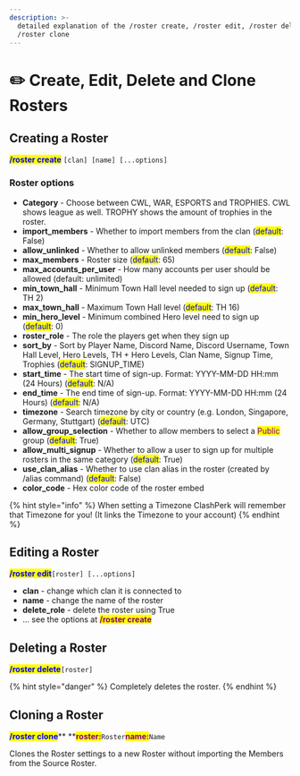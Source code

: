 ```yaml
---
description: >-
  detailed explanation of the /roster create, /roster edit, /roster delete and
  /roster clone
---
```


# ✏️ Create, Edit, Delete and Clone Rosters

## Creating a Roster

<mark style="color:blue;">**/roster create**</mark> `[clan] [name] [...options]`

### Roster options

* **Category** - Choose between CWL, WAR, ESPORTS and TROPHIES. CWL shows league as well. TROPHY shows the amount of trophies in the roster.
* **import\_members** - Whether to import members from the clan (<mark style="color:blue;">default</mark>: False)
* **allow\_unlinked** - Whether to allow unlinked members (<mark style="color:blue;">default</mark>: False)
* **max\_members** - Roster size (<mark style="color:blue;">default</mark>: 65)
* **max\_accounts\_per\_user** - How many accounts per user should be allowed (default: unlimited)
* **min\_town\_hall** - Minimum Town Hall level needed to sign up (<mark style="color:blue;">default</mark>: TH 2)
* **max\_town\_hall** - Maximum Town Hall level (<mark style="color:blue;">default</mark>: TH 16)
* **min\_hero\_level** - Minimum combined Hero level need to sign up (<mark style="color:blue;">default</mark>: 0)
* **roster\_role** - The role the players get when they sign up
* **sort\_by** - Sort by Player Name, Discord Name, Discord Username, Town Hall Level, Hero Levels, TH + Hero Levels, Clan Name, Signup Time, Trophies (<mark style="color:blue;">default</mark>: SIGNUP\_TIME)
* **start\_time** - The start time of sign-up. Format: YYYY-MM-DD HH:mm (24 Hours) (<mark style="color:blue;">default</mark>: N/A)
* **end\_time** - The end time of sign-up. Format: YYYY-MM-DD HH:mm (24 Hours) (<mark style="color:blue;">default</mark>: N/A)
* **timezone** - Search timezone by city or country (e.g. London, Singapore, Germany, Stuttgart) (<mark style="color:blue;">default</mark>: UTC)
* **allow\_group\_selection** -  Whether to allow members to select a <mark style="color:purple;">Public</mark> group (<mark style="color:blue;">default</mark>: True)
* **allow\_multi\_signup** - Whether to allow a user to sign up for multiple rosters in the same category (<mark style="color:blue;">default</mark>: True)
* **use\_clan\_alias** - Whether to use clan alias in the roster (created by /alias command) (<mark style="color:blue;">default</mark>: False)
* **color\_code** - Hex color code of the roster embed

{% hint style="info" %}
When setting a Timezone ClashPerk will remember that Timezone for you! (It links the Timezone to your account)
{% endhint %}

## Editing a Roster

<mark style="color:blue;">**/roster edit**</mark>`[roster] [...options]`

* **clan** - change which clan it is connected to
* **name** - change the name of the roster
* **delete\_role** - delete the roster using True
* ... see the options at <mark style="color:purple;">**/roster create**</mark>

## Deleting a Roster

<mark style="color:blue;">**/roster delete**</mark>`[roster]`

{% hint style="danger" %}
Completely deletes the roster.
{% endhint %}

## Cloning a Roster

<mark style="color:blue;">**/roster clone**</mark>** **<mark style="color:purple;">**roster:**</mark>`Roster`<mark style="color:purple;">**name:**</mark>`Name`

Clones the Roster settings to a new Roster without importing the Members from the Source Roster.
